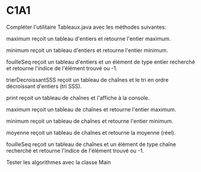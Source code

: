 # C1A1
Compléter l'utilitaire Tableaux.java avec les méthodes suivantes:





maximum reçoit un tableau d'entiers et retourne l'entier maximum.

minimum reçoit un tableau d'entiers et retourne l'entier minimum.



fouilleSeq reçoit un tableau d'entiers et un élément de type entier recherché et retourne l'indice de l'élément trouvé ou -1.

trierDecroissantSSS reçoit un tableau de chaînes et le tri en ordre décroissant d'entiers (tri SSS).

print reçoit un tableau de chaînes et l'affiche à la console.

maximum reçoit un tableau de chaînes et retourne l'entier maximum.

minimum reçoit un tableau de chaînes et retourne l'entier minimum.

moyenne reçoit un tableau de chaînes et retourne la moyenne (réel).

fouilleSeq reçoit un tableau de chaînes et un élément de type chaîne recherché et retourne l'indice de l'élément trouvé ou -1.

Tester les algorithmes avec la classe Main
